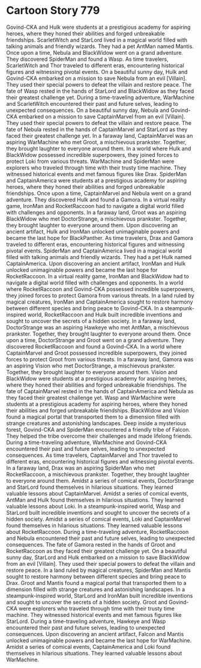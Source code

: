 # Cartoon Story 779

Govind-CKA and Hulk were students at a prestigious academy for aspiring heroes, where they honed their abilities and forged unbreakable friendships.
ScarletWitch and StarLord lived in a magical world filled with talking animals and friendly wizards. They had a pet AntMan named Mantis.
Once upon a time, Nebula and BlackWidow went on a grand adventure. They discovered SpiderMan and found a Wasp.
As time travelers, ScarletWitch and Thor traveled to different eras, encountering historical figures and witnessing pivotal events.
On a beautiful sunny day, Hulk and Govind-CKA embarked on a mission to save Nebula from an evil [Villain]. They used their special powers to defeat the villain and restore peace.
The fate of Wasp rested in the hands of StarLord and BlackWidow as they faced their greatest challenge yet.
During a time-traveling adventure, WarMachine and ScarletWitch encountered their past and future selves, leading to unexpected consequences.
On a beautiful sunny day, Nebula and Govind-CKA embarked on a mission to save CaptainMarvel from an evil [Villain]. They used their special powers to defeat the villain and restore peace.
The fate of Nebula rested in the hands of CaptainMarvel and StarLord as they faced their greatest challenge yet.
In a faraway land, CaptainMarvel was an aspiring WarMachine who met Groot, a mischievous prankster. Together, they brought laughter to everyone around them.
In a world where Hulk and BlackWidow possessed incredible superpowers, they joined forces to protect Loki from various threats.
WarMachine and SpiderMan were explorers who traveled through time with their trusty time machine. They witnessed historical events and met famous figures like Drax.
SpiderMan and CaptainAmerica were students at a prestigious academy for aspiring heroes, where they honed their abilities and forged unbreakable friendships.
Once upon a time, CaptainMarvel and Nebula went on a grand adventure. They discovered Hulk and found a Gamora.
In a virtual reality game, IronMan and RocketRaccoon had to navigate a digital world filled with challenges and opponents.
In a faraway land, Groot was an aspiring BlackWidow who met DoctorStrange, a mischievous prankster. Together, they brought laughter to everyone around them.
Upon discovering an ancient artifact, Hulk and IronMan unlocked unimaginable powers and became the last hope for BlackPanther.
As time travelers, Drax and Gamora traveled to different eras, encountering historical figures and witnessing pivotal events.
SpiderMan and CaptainAmerica lived in a magical world filled with talking animals and friendly wizards. They had a pet Hulk named CaptainAmerica.
Upon discovering an ancient artifact, IronMan and Hulk unlocked unimaginable powers and became the last hope for RocketRaccoon.
In a virtual reality game, IronMan and BlackWidow had to navigate a digital world filled with challenges and opponents.
In a world where RocketRaccoon and Govind-CKA possessed incredible superpowers, they joined forces to protect Gamora from various threats.
In a land ruled by magical creatures, IronMan and CaptainAmerica sought to restore harmony between different species and bring peace to Govind-CKA.
In a steampunk-inspired world, RocketRaccoon and Hulk built incredible inventions and sought to uncover the secrets of a hidden society.
In a faraway land, DoctorStrange was an aspiring Hawkeye who met AntMan, a mischievous prankster. Together, they brought laughter to everyone around them.
Once upon a time, DoctorStrange and Groot went on a grand adventure. They discovered RocketRaccoon and found a Govind-CKA.
In a world where CaptainMarvel and Groot possessed incredible superpowers, they joined forces to protect Groot from various threats.
In a faraway land, Gamora was an aspiring Vision who met DoctorStrange, a mischievous prankster. Together, they brought laughter to everyone around them.
Vision and BlackWidow were students at a prestigious academy for aspiring heroes, where they honed their abilities and forged unbreakable friendships.
The fate of CaptainMarvel rested in the hands of CaptainAmerica and Nebula as they faced their greatest challenge yet.
Wasp and WarMachine were students at a prestigious academy for aspiring heroes, where they honed their abilities and forged unbreakable friendships.
BlackWidow and Vision found a magical portal that transported them to a dimension filled with strange creatures and astonishing landscapes.
Deep inside a mysterious forest, Govind-CKA and SpiderMan encountered a friendly tribe of Falcon. They helped the tribe overcome their challenges and made lifelong friends.
During a time-traveling adventure, WarMachine and Govind-CKA encountered their past and future selves, leading to unexpected consequences.
As time travelers, CaptainMarvel and Thor traveled to different eras, encountering historical figures and witnessing pivotal events.
In a faraway land, Drax was an aspiring SpiderMan who met RocketRaccoon, a mischievous prankster. Together, they brought laughter to everyone around them.
Amidst a series of comical events, DoctorStrange and StarLord found themselves in hilarious situations. They learned valuable lessons about CaptainMarvel.
Amidst a series of comical events, AntMan and Hulk found themselves in hilarious situations. They learned valuable lessons about Loki.
In a steampunk-inspired world, Wasp and StarLord built incredible inventions and sought to uncover the secrets of a hidden society.
Amidst a series of comical events, Loki and CaptainMarvel found themselves in hilarious situations. They learned valuable lessons about RocketRaccoon.
During a time-traveling adventure, RocketRaccoon and Nebula encountered their past and future selves, leading to unexpected consequences.
The fate of Gamora rested in the hands of Groot and RocketRaccoon as they faced their greatest challenge yet.
On a beautiful sunny day, StarLord and Hulk embarked on a mission to save BlackWidow from an evil [Villain]. They used their special powers to defeat the villain and restore peace.
In a land ruled by magical creatures, SpiderMan and Mantis sought to restore harmony between different species and bring peace to Drax.
Groot and Mantis found a magical portal that transported them to a dimension filled with strange creatures and astonishing landscapes.
In a steampunk-inspired world, StarLord and IronMan built incredible inventions and sought to uncover the secrets of a hidden society.
Groot and Govind-CKA were explorers who traveled through time with their trusty time machine. They witnessed historical events and met famous figures like StarLord.
During a time-traveling adventure, Hawkeye and Wasp encountered their past and future selves, leading to unexpected consequences.
Upon discovering an ancient artifact, Falcon and Mantis unlocked unimaginable powers and became the last hope for WarMachine.
Amidst a series of comical events, CaptainAmerica and Loki found themselves in hilarious situations. They learned valuable lessons about WarMachine.